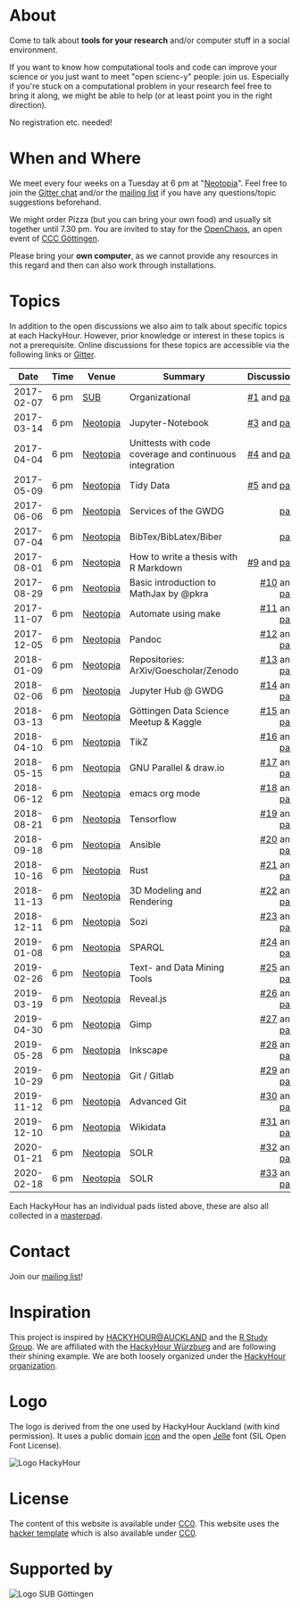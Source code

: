 # About
Come to talk about **tools for your research** and/or computer stuff in a social environment.

If you want to know how computational tools and code can improve your science or you just want to meet "open scienc-y" people: join us. Especially if you're stuck on a computational problem in your research feel free to bring it along, we might be able to help (or at least point you in the right direction).

No registration etc. needed!

# When and Where
We meet every four weeks on a Tuesday at 6 pm at "[Neotopia](https://cccgoe.de/wiki/Neotopia)". Feel free to join the [Gitter chat](https://gitter.im/HackyHour/Goettingen?utm_source=share-link&utm_medium=link&utm_campaign=share-link) and/or the [mailing list](https://listserv.gwdg.de/mailman/listinfo/hackyhour) if you have any questions/topic suggestions beforehand.

We might order Pizza (but you can bring your own food) and usually sit together until 7.30 pm. You are invited to stay for the [OpenChaos](https://cccgoe.de/wiki/OpenChaos), an open event of [CCC Göttingen](https://cccgoe.de/wiki/Hauptseite).

Please bring your **own computer**, as we cannot provide any resources in this regard and then can also work through installations.

# Topics
In addition to the open discussions we also aim to talk about specific topics at each HackyHour. However, prior knowledge or interest in these topics is not a prerequisite. Online discussions for these topics are accessible via the following links or [Gitter](https://gitter.im/HackyHour/Goettingen?utm_source=share-link&utm_medium=link&utm_campaign=share-link).

| Date | Time | Venue | Summary      | Discussion |
| --------- | ------ | ------| -------------| ----------:|
| 2017-02-07 | 6 pm | [SUB](https://www.sub.uni-goettingen.de/sub-aktuell/) | Organizational | [#1](https://github.com/HackyHour/Goettingen/issues/1) and [pad](http://etherpad.gwdg.de/p/HackyHourGoettingen_2017-02-07) |
| 2017-03-14 | 6 pm | [Neotopia](https://cccgoe.de/wiki/Neotopia) | Jupyter-Notebook | [#3](https://github.com/HackyHour/Goettingen/issues/3) and [pad](http://etherpad.gwdg.de/p/HackyHourGoettingen_2017-03-14) |
| 2017-04-04 | 6 pm | [Neotopia](https://cccgoe.de/wiki/Neotopia) | Unittests with code coverage and continuous integration  | [#4](https://github.com/HackyHour/Goettingen/issues/4) and [pad](http://etherpad.gwdg.de/p/HackyHourGoettingen_2017-04-04) |
| 2017-05-09 | 6 pm | [Neotopia](https://cccgoe.de/wiki/Neotopia) | Tidy Data | [#5](https://github.com/HackyHour/Goettingen/issues/5) and [pad](http://etherpad.gwdg.de/p/HackyHourGoettingen_2017-05-09) |
| 2017-06-06 | 6 pm | [Neotopia](https://cccgoe.de/wiki/Neotopia) | Services of the GWDG | [pad](http://etherpad.gwdg.de/p/HackyHourGoettingen_2017-06-06) |
| 2017-07-04 | 6 pm | [Neotopia](https://cccgoe.de/wiki/Neotopia) | BibTex/BibLatex/Biber | [pad](http://etherpad.gwdg.de/p/HackyHourGoettingen_2017-07-04) |
| 2017-08-01 | 6 pm | [Neotopia](https://cccgoe.de/wiki/Neotopia) | How to write a thesis with R Markdown | [#9](https://github.com/HackyHour/Goettingen/issues/9) and [pad](http://etherpad.gwdg.de/p/HackyHourGoettingen_2017-08-01) |
| 2017-08-29 | 6 pm | [Neotopia](https://cccgoe.de/wiki/Neotopia) | Basic introduction to MathJax by @pkra| [#10](https://github.com/HackyHour/Goettingen/issues/10) and [pad](http://etherpad.gwdg.de/p/HackyHourGoettingen_2017-08-29) |
| 2017-11-07 | 6 pm | [Neotopia](https://cccgoe.de/wiki/Neotopia) | Automate using make| [#11](https://github.com/HackyHour/Goettingen/issues/11) and [pad](http://etherpad.gwdg.de/p/HackyHourGoettingen_2017-09-26) |
| 2017-12-05 | 6 pm | [Neotopia](https://cccgoe.de/wiki/Neotopia) | Pandoc | [#12](https://github.com/HackyHour/Goettingen/issues/12) and [pad](http://etherpad.gwdg.de/p/HackyHourGoettingen_2017-12-05) |
| 2018-01-09 | 6 pm | [Neotopia](https://cccgoe.de/wiki/Neotopia) | Repositories: ArXiv/Goescholar/Zenodo | [#13](https://github.com/HackyHour/Goettingen/issues/13) and [pad](http://etherpad.gwdg.de/p/HackyHourGoettingen_2018-01-09) |
| 2018-02-06 | 6 pm | [Neotopia](https://cccgoe.de/wiki/Neotopia) | Jupyter Hub @ GWDG | [#14](https://github.com/HackyHour/Goettingen/issues/14) and [pad](http://etherpad.gwdg.de/p/HackyHourGoettingen_2018-2-06) |
| 2018-03-13 | 6 pm | [Neotopia](https://cccgoe.de/wiki/Neotopia) | Göttingen Data Science Meetup & Kaggle | [#15](https://github.com/HackyHour/Goettingen/issues/15) and [pad](http://etherpad.gwdg.de/p/HackyHourGoettingen_2018-3-13) |
| 2018-04-10 | 6 pm | [Neotopia](https://cccgoe.de/wiki/Neotopia) | TikZ | [#16](https://github.com/HackyHour/Goettingen/issues/16) and [pad](http://etherpad.gwdg.de/p/HackyHourGoettingen_2018-4-10) |
| 2018-05-15 | 6 pm | [Neotopia](https://cccgoe.de/wiki/Neotopia) | GNU Parallel & draw.io | [#17](https://github.com/HackyHour/Goettingen/issues/17) and [pad](http://etherpad.gwdg.de/p/HackyHourGoettingen_2018-5-15) |
| 2018-06-12 | 6 pm | [Neotopia](https://cccgoe.de/wiki/Neotopia) | emacs org mode| [#18](https://github.com/HackyHour/Goettingen/issues/18) and [pad](http://etherpad.gwdg.de/p/HackyHourGoettingen_2018-6-12) |
| 2018-08-21 | 6 pm | [Neotopia](https://cccgoe.de/wiki/Neotopia) | Tensorflow| [#19](https://github.com/HackyHour/Goettingen/issues/19) and [pad](http://etherpad.gwdg.de/p/HackyHourGoettingen_2018-08-21) |
| 2018-09-18 | 6 pm | [Neotopia](https://cccgoe.de/wiki/Neotopia) | Ansible | [#20](https://github.com/HackyHour/Goettingen/issues/20) and [pad](http://etherpad.gwdg.de/p/HackyHourGoettingen_2018-09-18) |
| 2018-10-16 | 6 pm | [Neotopia](https://cccgoe.de/wiki/Neotopia) | Rust | [#21](https://github.com/HackyHour/Goettingen/issues/21) and [pad](http://etherpad.gwdg.de/p/HackyHourGoettingen_2018-10-16) |
| 2018-11-13 | 6 pm | [Neotopia](https://cccgoe.de/wiki/Neotopia) | 3D Modeling and Rendering | [#22](https://github.com/HackyHour/Goettingen/issues/22) and [pad](http://etherpad.gwdg.de/p/HackyHourGoettingen_2018-11-13) |
| 2018-12-11 | 6 pm | [Neotopia](https://cccgoe.de/wiki/Neotopia) | Sozi | [#23](https://github.com/HackyHour/Goettingen/issues/23) and [pad](http://etherpad.gwdg.de/p/HackyHourGoettingen_2018-12-11) |
| 2019-01-08 | 6 pm | [Neotopia](https://cccgoe.de/wiki/Neotopia) | SPARQL | [#24](https://github.com/HackyHour/Goettingen/issues/24) and [pad](http://etherpad.gwdg.de/p/HackyHourGoettingen_2019-01-08) |
| 2019-02-26 | 6 pm | [Neotopia](https://cccgoe.de/wiki/Neotopia) | Text- and Data Mining Tools | [#25](https://github.com/HackyHour/Goettingen/issues/25) and [pad](http://etherpad.gwdg.de/p/HackyHourGoettingen_2019-02-26) |
| 2019-03-19| 6 pm | [Neotopia](https://cccgoe.de/wiki/Neotopia) | Reveal.js | [#26](https://github.com/HackyHour/Goettingen/issues/26) and [pad](http://etherpad.gwdg.de/p/HackyHourGoettingen_2019-03-19) |
| 2019-04-30| 6 pm | [Neotopia](https://cccgoe.de/wiki/Neotopia) | Gimp | [#27](https://github.com/HackyHour/Goettingen/issues/27) and [pad](http://etherpad.gwdg.de/p/HackyHourGoettingen_2019-04-30) |
| 2019-05-28| 6 pm | [Neotopia](https://cccgoe.de/wiki/Neotopia) | Inkscape | [#28](https://github.com/HackyHour/Goettingen/issues/28) and [pad](https://pad.gwdg.de/HackyHourGoettingen_2019-05-28#) |
| 2019-10-29| 6 pm | [Neotopia](https://cccgoe.de/wiki/Neotopia) | Git / Gitlab | [#29](https://github.com/HackyHour/Goettingen/issues/29) and [pad](https://pad.gwdg.de/HackyHourGoettingen_2019-10-29#) |
| 2019-11-12| 6 pm | [Neotopia](https://cccgoe.de/wiki/Neotopia) | Advanced Git | [#30](https://github.com/HackyHour/Goettingen/issues/30) and [pad](https://pad.gwdg.de/HackyHourGoettingen_2019-11-12) |
| 2019-12-10| 6 pm | [Neotopia](https://cccgoe.de/wiki/Neotopia) | Wikidata | [#31](https://github.com/HackyHour/Goettingen/issues/31) and [pad](https://pad.gwdg.de/HackyHourGoettingen_2019-12-10) |
| 2020-01-21| 6 pm | [Neotopia](https://cccgoe.de/wiki/Neotopia) | SOLR | [#32](https://github.com/HackyHour/Goettingen/issues/32) and [pad](https://pad.gwdg.de/HackyHourGoettingen_2012-01-21) |
| 2020-02-18| 6 pm | [Neotopia](https://cccgoe.de/wiki/Neotopia) | SOLR | [#33](https://github.com/HackyHour/Goettingen/issues/33) and [pad](https://pad.gwdg.de/HackyHourGoettingen_2019-02-18) |

Each HackyHour has an individual pads listed above, these are also all collected in a [masterpad](https://pad.gwdg.de/HackyHourGoettingen#).

# Contact 
Join our [mailing list](https://listserv.gwdg.de/mailman/listinfo/hackyhour)! 

# Inspiration
This project is inspired by [HACKYHOUR@AUCKLAND](https://uoa-eresearch.github.io/HackyHour/) and the [R Study Group](http://minisciencegirl.github.io/studyGroup/). We are affiliated with the [HackyHour Würzburg](https://hackyhour.github.io/Wuerzburg/) and are following their shining example. We are both loosely organized under the [HackyHour organization](https://hackyhour.github.io/).

# Logo
The logo is derived from the one used by HackyHour Auckland (with kind permission).
It uses a public domain <a href="https://thenounproject.com/search/?q=hackathon&i=6324">icon</a> 
and the open <a href="https://fontlibrary.org/en/font/jellee-typeface">Jelle</a> font (SIL Open Font License).

![Logo HackyHour](logo/hackyhour.svg "Logo HackyHour")

# License
The content of this website is available under [CC0](LICENSE).
This website uses the [hacker template](https://github.com/pages-themes/hacker/) which is also available under [CC0](https://creativecommons.org/publicdomain/zero/1.0/legalcode).

# Supported by
![Logo SUB Göttingen](logo/GAU-SUB_weiss.png "SUB Göttingen")
        
